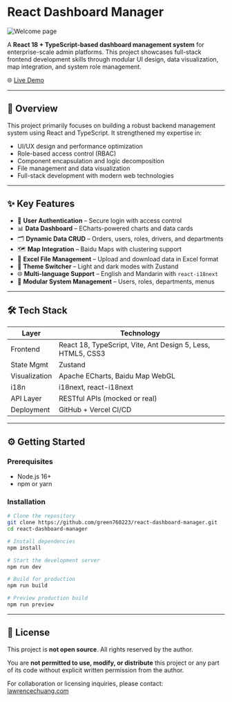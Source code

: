 # React Dashboard Manager

![Welcome page](https://live.staticflickr.com/65535/54516400155_9306cea432_h.jpg)

A **React 18 + TypeScript-based dashboard management system** for enterprise-scale admin platforms. This project showcases full-stack frontend development skills through modular UI design, data visualization, map integration, and system role management.

🌐 [Live Demo](https://react-dashboard-manager.vercel.app/)  

---

## 📌 Overview

This project primarily focuses on building a robust backend management system using React and TypeScript. It strengthened my expertise in:

- UI/UX design and performance optimization
- Role-based access control (RBAC)
- Component encapsulation and logic decomposition
- File management and data visualization
- Full-stack development with modern web technologies

---

## ✨ Key Features

- 🔐 **User Authentication** – Secure login with access control
- 📊 **Data Dashboard** – ECharts-powered charts and data cards
- 🗂️ **Dynamic Data CRUD** – Orders, users, roles, drivers, and departments
- 🗺️ **Map Integration** – Baidu Maps with clustering support
- 📁 **Excel File Management** – Upload and download data in Excel format
- 🎨 **Theme Switcher** – Light and dark modes with Zustand
- 🌐 **Multi-language Support** – English and Mandarin with `react-i18next`
- 🧩 **Modular System Management** – Users, roles, departments, menus

---

## 🛠 Tech Stack

| Layer         | Technology                                                               |
|---------------|---------------------------------------------------------------------------|
| Frontend      | React 18, TypeScript, Vite, Ant Design 5, Less, HTML5, CSS3              |
| State Mgmt    | Zustand                                                                  |
| Visualization | Apache ECharts, Baidu Map WebGL                                          |
| i18n          | i18next, react-i18next                                                   |
| API Layer     | RESTful APIs (mocked or real)                                            |
| Deployment    | GitHub + Vercel CI/CD                                                    |

---

## ⚙️ Getting Started

### Prerequisites

- Node.js 16+
- npm or yarn

### Installation

```bash
# Clone the repository
git clone https://github.com/green760223/react-dashboard-manager.git
cd react-dashboard-manager

# Install dependencies
npm install

# Start the development server
npm run dev

# Build for production
npm run build

# Preview production build
npm run preview
```

---

## 📄 License

This project is **not open source**. All rights reserved by the author.

You are **not permitted to use, modify, or distribute** this project or any part of its code without explicit written permission from the author.

For collaboration or licensing inquiries, please contact: [lawrencechuang.com](https://lawrencechuang.com)
